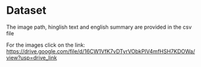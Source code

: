 # Dataset

The image path, hinglish text and english summary are provided in the csv file

For the images click on the link:
https://drive.google.com/file/d/16CW1VfK7vDTyrVObkPlV4mfHSH7KDOWa/view?usp=drive_link

